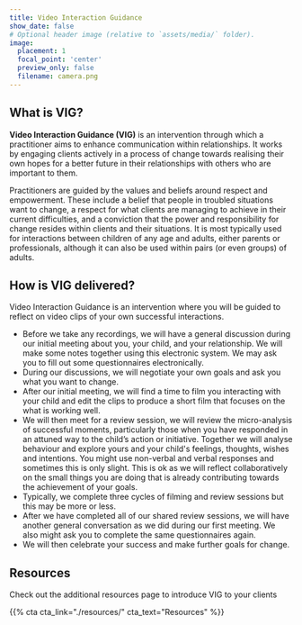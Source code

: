 ```yaml
---
title: Video Interaction Guidance
show_date: false
# Optional header image (relative to `assets/media/` folder).
image:
  placement: 1
  focal_point: 'center'
  preview_only: false
  filename: camera.png
---
```


## What is VIG?

**Video Interaction Guidance (VIG)** is an intervention through which a practitioner aims to enhance communication within relationships. It works by engaging clients actively in a process of change towards realising their own hopes for a better future in their relationships with others who are important to them.

Practitioners are guided by the values and beliefs around respect and empowerment. These include a belief that people in troubled situations want to change, a respect for what clients are managing to achieve in their current difficulties, and a conviction that the power and responsibility for change resides within clients and their situations. It is most typically used for interactions between children of any age and adults, either parents or professionals, although it can also be used within pairs (or even groups) of adults.

## How is VIG delivered?

Video Interaction Guidance is an intervention where you will be guided to reflect on video clips of your own successful interactions.

- Before we take any recordings, we will have a general discussion during our initial meeting about you, your child, and your relationship. We will make some notes together using this electronic system. We may ask you to fill out some questionnaires electronically.
- During our discussions, we will negotiate your own goals and ask you what you want to change.
- After our initial meeting, we will find a time to film you interacting with your child and edit the clips to produce a short film that focuses on the what is working well.
- We will then meet for a review session, we will review the micro-analysis of successful moments, particularly those when you have responded in an attuned way to the child’s action or initiative. Together we will analyse behaviour and explore yours and your child's feelings, thoughts, wishes and intentions. You might use non-verbal and verbal responses and sometimes this is only slight. This is ok as we will reflect collaboratively on the small things you are doing that is already contributing towards the achievement of your goals.
- Typically, we complete three cycles of filming and review sessions but this may be more or less.
- After we have completed all of our shared review sessions, we will have another general conversation as we did during our first meeting. We also might ask you to complete the same questionnaires again.
- We will then celebrate your success and make further goals for change.

## Resources

Check out the additional resources page to introduce VIG to your clients

{{% cta cta_link="./resources/" cta_text="Resources" %}}

